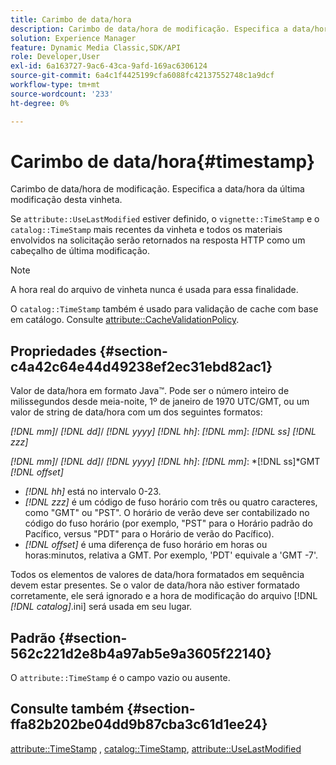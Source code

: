 ```yaml
---
title: Carimbo de data/hora
description: Carimbo de data/hora de modificação. Especifica a data/hora da última modificação desta vinheta.
solution: Experience Manager
feature: Dynamic Media Classic,SDK/API
role: Developer,User
exl-id: 6a163727-9ac6-43ca-9afd-169ac6306124
source-git-commit: 6a4c1f4425199cfa6088fc42137552748c1a9dcf
workflow-type: tm+mt
source-wordcount: '233'
ht-degree: 0%

---
```


# Carimbo de data/hora{#timestamp}

Carimbo de data/hora de modificação. Especifica a data/hora da última modificação desta vinheta.

Se `attribute::UseLastModified` estiver definido, o `vignette::TimeStamp` e o `catalog::TimeStamp` mais recentes da vinheta e todos os materiais envolvidos na solicitação serão retornados na resposta HTTP como um cabeçalho de última modificação.

>[!NOTE]
>
>A hora real do arquivo de vinheta nunca é usada para essa finalidade.

O `catalog::TimeStamp` também é usado para validação de cache com base em catálogo. Consulte [attribute::CacheValidationPolicy](/help/aem-is-ir-api/ir-api/material-cat/image-rendering-api-ref/c-ir-material-catalog/c-ir-attributes-reference/r-ir-cachevalidationpolicy.md).

## Propriedades {#section-c4a42c64e44d49238ef2ec31ebd82ac1}

Valor de data/hora em formato Java™. Pode ser o número inteiro de milissegundos desde meia-noite, 1º de janeiro de 1970 UTC/GMT, ou um valor de string de data/hora com um dos seguintes formatos:

*[!DNL mm]*/ *[!DNL dd]*/ *[!DNL yyyy]* *[!DNL hh]*: *[!DNL mm]*: *[!DNL ss]* *[!DNL zzz]*

*[!DNL mm]*/ *[!DNL dd]*/ *[!DNL yyyy]* *[!DNL hh]*: *[!DNL mm]*: *[!DNL ss]*GMT *[!DNL offset]*

* *[!DNL hh]* está no intervalo 0-23.
* *[!DNL zzz]* é um código de fuso horário com três ou quatro caracteres, como &quot;GMT&quot; ou &quot;PST&quot;. O horário de verão deve ser contabilizado no código do fuso horário (por exemplo, &quot;PST&quot; para o Horário padrão do Pacífico, versus &quot;PDT&quot; para o Horário de verão do Pacífico).
* *[!DNL offset]* é uma diferença de fuso horário em horas ou horas:minutos, relativa a GMT. Por exemplo, &#39;PDT&#39; equivale a &#39;GMT -7&#39;.

Todos os elementos de valores de data/hora formatados em sequência devem estar presentes. Se o valor de data/hora não estiver formatado corretamente, ele será ignorado e a hora de modificação do arquivo [!DNL *[!DNL catalog]*.ini] será usada em seu lugar.

## Padrão {#section-562c221d2e8b4a97ab5e9a3605f22140}

O `attribute::TimeStamp` é o campo vazio ou ausente.

## Consulte também {#section-ffa82b202be04dd9b87cba3c61d1ee24}

[attribute::TimeStamp](../../../../../ir-api/material-cat/image-rendering-api-ref/c-ir-material-catalog/c-ir-attributes-reference/r-ir-timestamp.md#reference-8373ad4ee03d4e4b9a8fc96cf42b3181) , [catalog::TimeStamp](../../../../../ir-api/material-cat/image-rendering-api-ref/c-ir-material-catalog/c-ir-material-data-reference/r-ir-timestamp-dataref.md#reference-6daf7973dc4f4b4e9e8165756db7c319), [attribute::UseLastModified](../../../../../ir-api/material-cat/image-rendering-api-ref/c-ir-material-catalog/c-ir-attributes-reference/r-ir-uselastmodified.md#reference-d2ab628c9e004fedbd38324866dbca1d)
